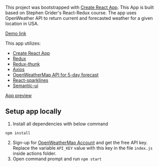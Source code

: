 This project was bootstrapped with [Create React App](https://github.com/facebook/create-react-app). This App is built based on Stephen Grider's React-Redux course. The app uses OpenWeather API to return current and forecasted weather for a given location in USA. 

[Demo link](https://reactcityweatherapp.netlify.com/)

This app utilizes:

- [Create React App](https://github.com/facebook/create-react-app)
- [Redux](https://redux.js.org/)
- [Redux-thunk](https://github.com/reduxjs/redux-thunk)
- [Axios](https://www.npmjs.com/package/axios)
- [OpenWeatherMap API for 5-day forecast](https://openweathermap.org/forecast5)
- [React-sparklines](https://github.com/borisyankov/react-sparklines)
- [Semantic-ui](https://semantic-ui.com/)



[App preview](image/weather_app.gif)

## Setup app locally

1. Install all dependencies with below command
```
npm install
```
2. Sign-up for [OpenWeatherMap Account](https://home.openweathermap.org/users/sign_up) and get the free API key. Replace the variable ```API_KEY``` value with this key in the file ```index.js``` inside actions folder.
3. Open command prompt and run ```npm start```
